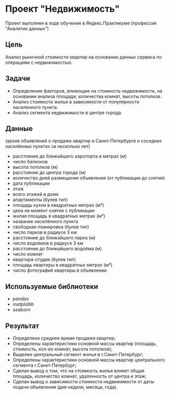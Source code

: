# Проект "Недвижимость"
Проект выполнен в ходе обучения в Яндекс.Практикуме (профессия "Аналитик данных") 

## Цель 
Анализ рыночной стоимости квартир на основании данных сервиса по операциям с недвижимостью. 

## Задачи
* Определение факторов, влияющие на стоимость недвижимости, на основании анализа площади, количества комнат, высоты потолков.
* Анализ стоимости жилья в зависимости от популярности населенного пункта.
* Анализ сегмента недвижимости в центре города.


## Данные
(архив объявлений о продаже квартир в Санкт-Петербурге и соседних населённых пунктах за несколько лет)
* расстояние до ближайшего аэропорта в метрах (м)
* число балконов
* высота потолков (м)
* расстояние до центра города (м)
* количество дней размещения объявления (от публикации до снятия)
* дата публикации
* этаж
* всего этажей в доме
* апартаменты (булев тип)
* площадь кухни в квадратных метрах (м²)
* цена на момент снятия с публикации
* жилая площадь в квадратных метрах (м²)
* название населённого пункта
* свободная планировка (булев тип)
* число парков в радиусе 3 км
* расстояние до ближайшего парка (м)
* число водоёмов в радиусе 3 км
* расстояние до ближайшего водоёма (м)
* число комнат
* квартира-студия (булев тип)
* площадь квартиры в квадратных метрах (м²)
* число фотографий квартиры в объявлении

## Используемые библиотеки
* *pandas*
* *matplotlib*
* *seaborn*
## Результат
* Определено среднее время продажи квартир;
* Определены характеристики основной массы квартир (площадь, стоимость, кол-во комнат, высота потолков);
* Выделен центральный сегмент жилья в г.Санкт-Петербург;
* Определены характеристики основной массы квартир центрального сегмента г.Санкт-Петербург;
* Сделан вывод о том, что на стоимость жилья влияет общая площадь, количество комнат, удаленность от центра и этаж;
* Сделан вывод о зависимости стоимости недвижимости от даты подачи объявления (дня недели, месяца, года).
